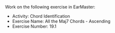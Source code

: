 Work on the following exercise in EarMaster:
- Activity: Chord Identification
- Exercise Name: All the Maj7 Chords - Ascending
- Exercise Number: 19.1
